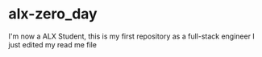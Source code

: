 # alx-zero_day
I'm now a ALX Student, this is my first repository as a full-stack engineer
I just edited my read me file
